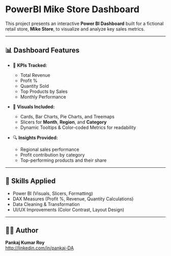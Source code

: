 # PowerBI Mike Store Dashboard

This project presents an interactive **Power BI Dashboard** built for a fictional retail store, **Mike Store**, to visualize and analyze key sales metrics.

---

## 📊 Dashboard Features

- 📌 **KPIs Tracked:**
  - Total Revenue
  - Profit %
  - Quantity Sold
  - Top Products by Sales
  - Monthly Performance

- 📍 **Visuals Included:**
  - Cards, Bar Charts, Pie Charts, and Treemaps
  - Slicers for **Month**, **Region**, and **Category**
  - Dynamic Tooltips & Color-coded Metrics for readability

- 🔍 **Insights Provided:**
  - Regional sales performance
  - Profit contribution by category
  - Top-performing products and their share

---

## 🧠 Skills Applied

- Power BI (Visuals, Slicers, Formatting)
- DAX Measures (Profit %, Revenue, Quantity Calculations)
- Data Cleaning & Transformation
- UI/UX Improvements (Color Contrast, Layout Design)

---

## 🙋‍♂️ Author

**Pankaj Kumar Roy**  
http://linkedin.com/in/pankaj-DA


